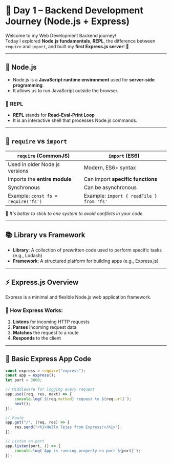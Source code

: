 # 🚀 Day 1 – Backend Development Journey (Node.js + Express)

Welcome to my Web Development Backend journey!  
Today I explored **Node.js fundamentals**, **REPL**, the difference between `require` and `import`, and built my **first Express.js server**! 🙌

---

## 📌 Node.js
- Node.js is a **JavaScript runtime environment** used for **server-side programming**.
- It allows us to run JavaScript outside the browser.

### 🔄 REPL
- **REPL** stands for **Read-Eval-Print Loop**
- It is an interactive shell that processes Node.js commands.

---

## 🔗 `require` vs `import`
| `require` (CommonJS) | `import` (ES6) |
|----------------------|----------------|
| Used in older Node.js versions | Modern, ES6+ syntax |
| Imports the **entire module** | Can import **specific functions** |
| Synchronous | Can be asynchronous |
| Example: `const fs = require('fs')` | Example: `import { readFile } from 'fs'` |

📝 *It's better to stick to one system to avoid conflicts in your code.*

---

## 📚 Library vs Framework
- **Library**: A collection of prewritten code used to perform specific tasks (e.g., Lodash)
- **Framework**: A structured platform for building apps (e.g., Express.js)

---

## ⚡ Express.js Overview
Express is a minimal and flexible Node.js web application framework.

### 🔁 How Express Works:
1. **Listens** for incoming HTTP requests
2. **Parses** incoming request data
3. **Matches** the request to a route
4. **Responds** to the client

---

## 🧪 Basic Express App Code

```js
const express = require("express");
const app = express();
let port = 3000;

// Middleware for logging every request
app.use((req, res, next) => {
    console.log(`${req.method} request to ${req.url}`);
    next();
});

// Route
app.get("/", (req, res) => {
    res.send("<h1>Hello Tejas from Express!</h1>");
});

// Listen on port
app.listen(port, () => {
    console.log(`App is running properly on port ${port}`);
});
